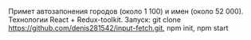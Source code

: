 Примет автозапонения городов (около 1 100) и имен (около 52 000). Технологии React + Redux-toolkit. Запуск: git clone https://github.com/denis281542/input-fetch.git, npm init, npm start 
